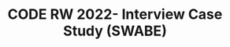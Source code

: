 ---
title: CODE RW 2022- Interview Case Study (SWABE)
redirect_to: https://drive.google.com/file/d/1WojKvYymV9GZrf8uKNQ3oDO_4g_5J78W/view?usp=sharing
redirect_from: 
  - /RW22CaseStudyInterviewSWABE
  - /rw22casestudyinterviewswabe
---